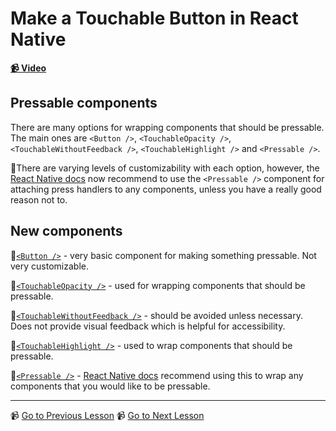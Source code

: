 # Make a Touchable Button in React Native

**[📹 Video](https://egghead.io/lessons/react-native-make-a-touchable-button-in-react-native)**

## Pressable components

There are many options for wrapping components that should be pressable. The main ones are `<Button />`, `<TouchableOpacity />`, `<TouchableWithoutFeedback />`, `<TouchableHighlight />` and `<Pressable />`.

🤔There are varying levels of customizability with each option, however, the [React Native docs](https://reactnative.dev/docs/pressable) now recommend to use the `<Pressable />` component for attaching press handlers to any components, unless you have a really good reason not to.

## New components

🤔[`<Button />`](https://reactnative.dev/docs/button) - very basic component for making something pressable. Not very customizable.

🤔[`<TouchableOpacity />`](https://reactnative.dev/docs/touchableopacity) - used for wrapping components that should be pressable.

🤔[`<TouchableWithoutFeedback />`](https://reactnative.dev/docs/touchablewithoutfeedback) - should be avoided unless necessary. Does not provide visual feedback which is helpful for accessibility.

🤔[`<TouchableHighlight />`](https://reactnative.dev/docs/touchablehighlight) - used to wrap components that should be pressable.

🤔[`<Pressable />`](https://reactnative.dev/docs/pressable) - [React Native docs](https://reactnative.dev/docs/pressable) recommend using this to wrap any components that you would like to be pressable.

---

📹 [Go to Previous Lesson](https://egghead.io/lessons/react-native-display-a-list-of-items-in-react-native-with-flatlist)
📹 [Go to Next Lesson](https://egghead.io/lessons/react-native-fetch-data-from-an-http-server-in-a-react-native-application-using-fetch-or-axios)
